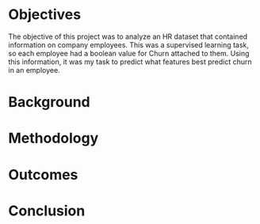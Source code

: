 # Objectives
The objective of this project was to analyze an HR dataset that contained information on company employees. This was a supervised learning task, so each employee had a boolean value for Churn attached to them. Using this information, it was my task to predict what features best predict churn in an employee.
# Background

# Methodology

# Outcomes

# Conclusion
